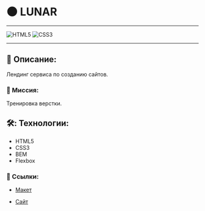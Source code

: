 # 🌑 LUNAR

---

![HTML5](https://img.shields.io/badge/-HTML5-e34f26?logo=html5&logoColor=white)
![CSS3](https://img.shields.io/badge/-CSS3-1572b6?logo=css3&logoColor=white)

---

## 📖 Описание:

Лендинг сервиса по созданию сайтов.

### 🎯 Миссия:

Тренировка верстки.

## 🛠️: Технологии:

* HTML5
* CSS3
* BEM
* Flexbox

### 🔗 Ссылки:

* [Макет](https://www.figma.com/file/WHXJQ77dMEq75wZI32bSHJ/LUNAR?type=design&node-id=0-1&mode=design) 


* [Сайт](https://leshafun.github.io/LUNAR/)
